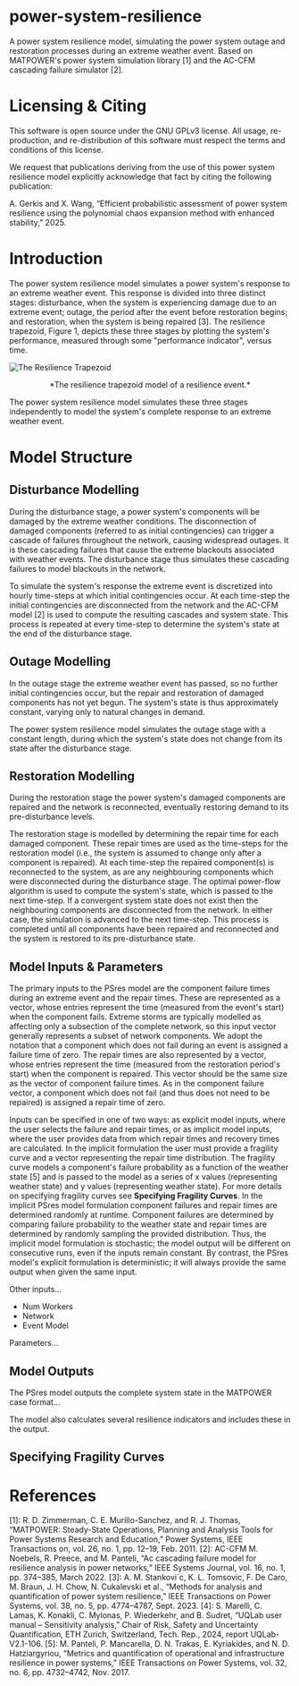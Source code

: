 # power-system-resilience
A power system resilience model, simulating the power system outage and restoration processes during an extreme weather event. Based on MATPOWER's power system simulation library [1] and the AC-CFM cascading failure simulator [2].

# Licensing & Citing
This software is open source under the GNU GPLv3 license. All usage, re-production, and re-distribution of this software must respect the terms and conditions of this license.

We request that publications deriving from the use of this power system resilience model explicitly acknowledge that fact by citing the following publication:

A. Gerkis and X. Wang, “Efficient probabilistic assessment of power system resilience using the polynomial chaos expansion method with enhanced stability,” 2025.

# Introduction
The power system resilience model simulates a power system's response to an extreme weather event. This response is divided into three distinct stages: disturbance, when the system is experiencing damage due to an extreme event; outage, the period after the event before restoration begins; and restoration, when the system is being repaired [3]. The resilience trapezoid, Figure 1, depicts these three stages by plotting the system's performance, measured through some "performance indicator", versus time.

![The Resilience Trapezoid](https://github.com/user-attachments/assets/206616fb-8f80-4ef9-b404-3f99a31ef896)
<p align=center>*The resilience trapezoid model of a resilience event.*

The power system resilience model simulates these three stages independently to model the system's complete response to an extreme weather event.

# Model Structure
## Disturbance Modelling
During the disturbance stage, a power system's components will be damaged by the extreme weather conditions. The disconnection of damaged components (referred to as initial contingencies) can trigger a cascade of failures throughout the network, causing widespread outages. It is these cascading failures that cause the extreme blackouts associated with weather events. The disturbance stage thus simulates these cascading failures to model blackouts in the network.

To simulate the system's response the extreme event is discretized into hourly time-steps at which initial contingencies occur. At each time-step the initial contingencies are disconnected from the network and the AC-CFM model [2] is used to compute the resulting cascades and system state. This process is repeated at every time-step to determine the system's state at the end of the disturbance stage.

## Outage Modelling
In the outage stage the extreme weather event has passed, so no further initial contingencies occur, but the repair and restoration of damaged components has not yet begun. The system's state is thus approximately constant, varying only to natural changes in demand.

The power system resilience model simulates the outage stage with a constant length, during which the system's state does not change from its state after the disturbance stage.

## Restoration Modelling
During the restoration stage the power system's damaged components are repaired and the network is reconnected, eventually restoring demand to its pre-disturbance levels.

The restoration stage is modelled by determining the repair time for each damaged component. These repair times are used as the time-steps for the restoration model (i.e., the system is assumed to change only after a component is repaired). At each time-step the repaired component(s) is reconnected to the system, as are any neighbouring components which were disconnected during the disturbance stage. The optimal power-flow algorithm is used to compute the system's state, which is passed to the next time-step. If a convergent system state does not exist then the neighbouring components are disconnected from the network. In either case, the simulation is advanced to the next time-step. This process is completed until all components have been repaired and reconnected and the system is restored to its pre-disturbance state.

## Model Inputs & Parameters
The primary inputs to the PSres model are the component failure times during an extreme event and the repair times. These are represented as a vector, whose entries represent the time (measured from the event's start) when the component fails. Extreme storms are typically modelled as affecting only a subsection of the complete network, so this input vector generally represents a subset of network components. We adopt the notation that a component which does not fail during an event is assigned a failure time of zero. The repair times are also represented by a vector, whose entries represent the time (measured from the restoration period's start) when the component is repaired. This vector should be the same size as the vector of component failure times. As in the component failure vector, a component which does not fail (and thus does not need to be repaired) is assigned a repair time of zero.

Inputs can be specified in one of two ways: as explicit model inputs, where the user selects the failure and repair times, or as implicit model inputs, where the user provides data from which repair times and recovery times are calculated. In the implicit formulation the user must provide a fragility curve and a vector representing the repair time distribution. The fragility curve models a component's failure probability as a function of the weather state [5] and is passed to the model as a series of x values (representing weather state) and y values (representing weather state). For more details on specifying fragility curves see **Specifying Fragility Curves**. In the implicit PSres model formulation component failures and repair times are determined randomly at runtime. Component failures are determined by comparing failure probability to the weather state and repair times are determined by randomly sampling the provided distribution. Thus, the implicit model formulation is stochastic; the model output will be different on consecutive runs, even if the inputs remain constant. By contrast, the PSres model's explicit formulation is deterministic; it will always provide the same output when given the same input. 


Other inputs...
- Num Workers
- Network
- Event Model

Parameters...


## Model Outputs
The PSres model outputs the complete system state in the MATPOWER case format...

The model also calculates several resilience indicators and includes these in the output. 


## Specifying Fragility Curves

# References
[1]: R. D. Zimmerman, C. E. Murillo-Sanchez, and R. J. Thomas, “MATPOWER: Steady-State Operations, Planning and Analysis Tools for Power Systems Research and Education,” Power Systems, IEEE Transactions on, vol. 26, no. 1, pp. 12–19, Feb. 2011.
[2]: AC-CFM M. Noebels, R. Preece, and M. Panteli, “Ac cascading failure model for resilience analysis in power networks,” IEEE Systems Journal, vol. 16, no. 1, pp. 374–385, March 2022.
[3]: A. M. Stankovi´c, K. L. Tomsovic, F. De Caro, M. Braun, J. H. Chow, N. Cukalevski et al., “Methods for analysis and quantification of power system resilience,” IEEE Transactions on Power Systems, vol. 38, no. 5, pp. 4774–4787, Sept. 2023.
[4]: S. Marelli, C. Lamas, K. Konakli, C. Mylonas, P. Wiederkehr, and B. Sudret, “UQLab user manual – Sensitivity analysis,” Chair of Risk, Safety and Uncertainty Quantification, ETH Zurich, Switzerland, Tech. Rep., 2024, report UQLab-V2.1-106.
[5]: M. Panteli, P. Mancarella, D. N. Trakas, E. Kyriakides, and N. D. Hatziargyriou, “Metrics and quantification of operational and infrastructure resilience in power systems,” IEEE Transactions on Power Systems, vol. 32, no. 6, pp. 4732–4742, Nov. 2017.
